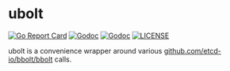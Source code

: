 # ubolt

[![Go Report Card](https://goreportcard.com/badge/gitlab.com/andrewheberle/ubolt?style=flat)](https://goreportcard.com/report/gitlab.com/andrewheberle/ubolt)
[![Godoc](https://img.shields.io/badge/go-documentation-blue.svg?style=flat)](https://godoc.org/gitlab.com/andrewheberle/ubolt)
[![Godoc](https://img.shields.io/gitlab/v/tag/andrewheberle/ubolt)](https://gitlab.com/andrewheberle/ubolt/-/tags)
[![LICENSE](https://img.shields.io/badge/license-MIT-blue)](https://gitlab.com/andrewheberle/ubolt/-/blob/main/LICENSE)

ubolt is a convenience wrapper around various [github.com/etcd-io/bbolt/bbolt](https://github.com/etcd-io/bbolt) calls.
